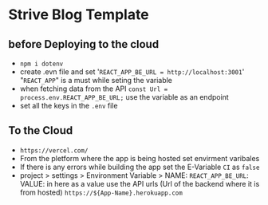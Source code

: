 # Strive Blog Template

## before Deploying to the cloud

- `npm i dotenv`
- create .evn file and set '`REACT_APP_BE_URL = http://localhost:3001`' "`REACT_APP`" is a must while seting the variable
- when fetching data from the API `const Url = process.env.REACT_APP_BE_URL;` use the variable as an endpoint
- set all the keys in the `.env` file

## To the Cloud

- `https://vercel.com/`
- From the pletform where the app is being hosted set envirment varibales
- If there is any errors while building the app set the E-Variable `CI` as `false`
- project > settings > Environment Variable > NAME: `REACT_APP_BE_URL`: VALUE: in here as a value use the API urls (Url of the backend where it is from hosted) `https://${App-Name}.herokuapp.com`

